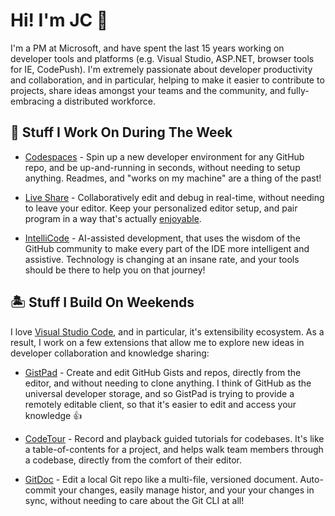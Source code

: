 # Hi! I'm JC 👋

I'm a PM at Microsoft, and have spent the last 15 years working on developer tools and platforms (e.g. Visual Studio, ASP.NET, browser tools for IE, CodePush). I'm extremely passionate about developer productivity and collaboration, and in particular, helping to make it easier to contribute to projects, share ideas amongst your teams and the community, and fully-embracing a distributed workforce.

## 🏢 Stuff I Work On During The Week

- [Codespaces](https://github.com/features/codespaces) - Spin up a new developer environment for any GitHub repo, and be up-and-running in seconds, without needing to setup anything. Readmes, and "works on my machine" are a thing of the past!

- [Live Share](https://aka.ms/vsls) - Collaboratively edit and debug in real-time, without needing to leave your editor. Keep your personalized editor setup, and pair program in a way that's actually [enjoyable](https://aka.ms/vsls-modality).

- [IntelliCode](https://aka.ms/vsintellicode) - AI-assisted development, that uses the wisdom of the GitHub community to make every part of the IDE more intelligent and assistive. Technology is changing at an insane rate, and your tools should be there to help you on that journey!

## 🏝️ Stuff I Build On Weekends

I love [Visual Studio Code](https://code.visualstudio.com), and in particular, it's extensibility ecosystem. As a result, I work on a few extensions that allow me to explore new ideas in developer collaboration and knowledge sharing:

- [GistPad](https://aka.ms/gistpad) - Create and edit GitHub Gists and repos, directly from the editor, and without needing to clone anything. I think of GitHub as the universal developer storage, and so GistPad is trying to provide a remotely editable client, so that it's easier to edit and access your knowledge 👍

- [CodeTour](https://aka.ms/codetour) - Record and playback guided tutorials for codebases. It's like a table-of-contents for a project, and helps walk team members through a codebase, directly from the comfort of their editor.

- [GitDoc](https://aka.ms/gitdoc) - Edit a local Git repo like a multi-file, versioned document. Auto-commit your changes, easily manage histor, and your your changes in sync, without needing to care about the Git CLI at all!
